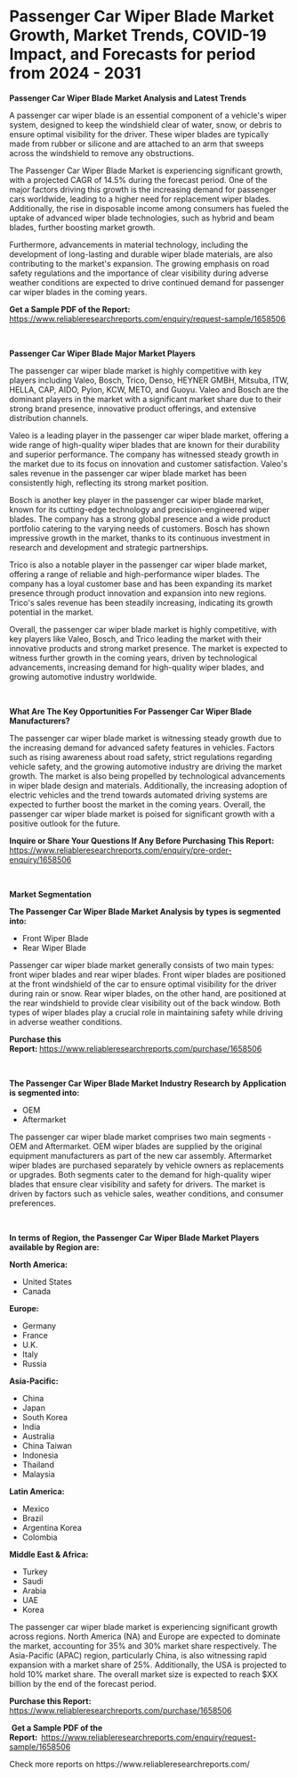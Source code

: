 <p><h1>Passenger Car Wiper Blade Market Growth, Market Trends, COVID-19 Impact, and Forecasts for period from 2024 - 2031</h1></p><p><strong>Passenger Car Wiper Blade Market Analysis and Latest Trends</strong></p>
<p><p>A passenger car wiper blade is an essential component of a vehicle's wiper system, designed to keep the windshield clear of water, snow, or debris to ensure optimal visibility for the driver. These wiper blades are typically made from rubber or silicone and are attached to an arm that sweeps across the windshield to remove any obstructions.</p><p>The Passenger Car Wiper Blade Market is experiencing significant growth, with a projected CAGR of 14.5% during the forecast period. One of the major factors driving this growth is the increasing demand for passenger cars worldwide, leading to a higher need for replacement wiper blades. Additionally, the rise in disposable income among consumers has fueled the uptake of advanced wiper blade technologies, such as hybrid and beam blades, further boosting market growth.</p><p>Furthermore, advancements in material technology, including the development of long-lasting and durable wiper blade materials, are also contributing to the market's expansion. The growing emphasis on road safety regulations and the importance of clear visibility during adverse weather conditions are expected to drive continued demand for passenger car wiper blades in the coming years.</p></p>
<p><strong>Get a Sample PDF of the Report:&nbsp;</strong> <a href="https://www.reliableresearchreports.com/enquiry/request-sample/1658506">https://www.reliableresearchreports.com/enquiry/request-sample/1658506</a></p>
<p>&nbsp;</p>
<p><strong>Passenger Car Wiper Blade Major Market Players</strong></p>
<p><p>The passenger car wiper blade market is highly competitive with key players including Valeo, Bosch, Trico, Denso, HEYNER GMBH, Mitsuba, ITW, HELLA, CAP, AIDO, Pylon, KCW, METO, and Guoyu. Valeo and Bosch are the dominant players in the market with a significant market share due to their strong brand presence, innovative product offerings, and extensive distribution channels.</p><p>Valeo is a leading player in the passenger car wiper blade market, offering a wide range of high-quality wiper blades that are known for their durability and superior performance. The company has witnessed steady growth in the market due to its focus on innovation and customer satisfaction. Valeo's sales revenue in the passenger car wiper blade market has been consistently high, reflecting its strong market position.</p><p>Bosch is another key player in the passenger car wiper blade market, known for its cutting-edge technology and precision-engineered wiper blades. The company has a strong global presence and a wide product portfolio catering to the varying needs of customers. Bosch has shown impressive growth in the market, thanks to its continuous investment in research and development and strategic partnerships.</p><p>Trico is also a notable player in the passenger car wiper blade market, offering a range of reliable and high-performance wiper blades. The company has a loyal customer base and has been expanding its market presence through product innovation and expansion into new regions. Trico's sales revenue has been steadily increasing, indicating its growth potential in the market.</p><p>Overall, the passenger car wiper blade market is highly competitive, with key players like Valeo, Bosch, and Trico leading the market with their innovative products and strong market presence. The market is expected to witness further growth in the coming years, driven by technological advancements, increasing demand for high-quality wiper blades, and growing automotive industry worldwide.</p></p>
<p>&nbsp;</p>
<p><strong>What Are The Key Opportunities For Passenger Car Wiper Blade Manufacturers?</strong></p>
<p><p>The passenger car wiper blade market is witnessing steady growth due to the increasing demand for advanced safety features in vehicles. Factors such as rising awareness about road safety, strict regulations regarding vehicle safety, and the growing automotive industry are driving the market growth. The market is also being propelled by technological advancements in wiper blade design and materials. Additionally, the increasing adoption of electric vehicles and the trend towards automated driving systems are expected to further boost the market in the coming years. Overall, the passenger car wiper blade market is poised for significant growth with a positive outlook for the future.</p></p>
<p><strong>Inquire or Share Your Questions If Any Before Purchasing This Report:</strong> <a href="https://www.reliableresearchreports.com/enquiry/pre-order-enquiry/1658506">https://www.reliableresearchreports.com/enquiry/pre-order-enquiry/1658506</a></p>
<p>&nbsp;</p>
<p><strong>Market Segmentation</strong></p>
<p><strong>The Passenger Car Wiper Blade Market Analysis by types is segmented into:</strong></p>
<p><ul><li>Front Wiper Blade</li><li>Rear Wiper Blade</li></ul></p>
<p><p>Passenger car wiper blade market generally consists of two main types: front wiper blades and rear wiper blades. Front wiper blades are positioned at the front windshield of the car to ensure optimal visibility for the driver during rain or snow. Rear wiper blades, on the other hand, are positioned at the rear windshield to provide clear visibility out of the back window. Both types of wiper blades play a crucial role in maintaining safety while driving in adverse weather conditions.</p></p>
<p><strong>Purchase this Report:&nbsp;</strong><a href="https://www.reliableresearchreports.com/purchase/1658506">https://www.reliableresearchreports.com/purchase/1658506</a></p>
<p>&nbsp;</p>
<p><strong>The Passenger Car Wiper Blade Market Industry Research by Application is segmented into:</strong></p>
<p><ul><li>OEM</li><li>Aftermarket</li></ul></p>
<p><p>The passenger car wiper blade market comprises two main segments - OEM and Aftermarket. OEM wiper blades are supplied by the original equipment manufacturers as part of the new car assembly. Aftermarket wiper blades are purchased separately by vehicle owners as replacements or upgrades. Both segments cater to the demand for high-quality wiper blades that ensure clear visibility and safety for drivers. The market is driven by factors such as vehicle sales, weather conditions, and consumer preferences.</p></p>
<p>&nbsp;</p>
<p><strong>In terms of Region, the Passenger Car Wiper Blade Market Players available by Region are:</strong></p>
<p>
    <p> <strong> North America: </strong>
        <ul>
            <li>United States</li>
            <li>Canada</li>
        </ul>
        </p> 
    <p> <strong> Europe: </strong>
        <ul>
            <li>Germany</li>
            <li>France</li>
            <li>U.K.</li>
            <li>Italy</li>
            <li>Russia</li>
        </ul>
        </p> 
    <p> <strong> Asia-Pacific: </strong>
        <ul>
            <li>China</li>
            <li>Japan</li>
            <li>South Korea</li>
            <li>India</li>
            <li>Australia</li>
            <li>China Taiwan</li>
            <li>Indonesia</li>
            <li>Thailand</li>
            <li>Malaysia</li>
        </ul>
        </p> 
    <p> <strong> Latin America: </strong>
        <ul>
            <li>Mexico</li>
            <li>Brazil</li>
            <li>Argentina Korea</li>
            <li>Colombia</li>
        </ul>
        </p> 
    <p> <strong> Middle East & Africa: </strong>
        <ul>
            <li>Turkey</li>
            <li>Saudi</li>
            <li>Arabia</li>
            <li>UAE</li>
            <li>Korea</li>
        </ul>
    </p>
    </p>
<p><p>The passenger car wiper blade market is experiencing significant growth across regions. North America (NA) and Europe are expected to dominate the market, accounting for 35% and 30% market share respectively. The Asia-Pacific (APAC) region, particularly China, is also witnessing rapid expansion with a market share of 25%. Additionally, the USA is projected to hold 10% market share. The overall market size is expected to reach $XX billion by the end of the forecast period.</p></p>
<p><strong>Purchase this Report: </strong><a href="https://www.reliableresearchreports.com/purchase/1658506">https://www.reliableresearchreports.com/purchase/1658506</a></p>
<p>&nbsp;<strong>Get a Sample PDF of the Report:&nbsp;&nbsp;</strong><a href="https://www.reliableresearchreports.com/enquiry/request-sample/1658506">https://www.reliableresearchreports.com/enquiry/request-sample/1658506</a></p>
<p><strong></strong></p>
<p>Check more reports on https://www.reliableresearchreports.com/</p>